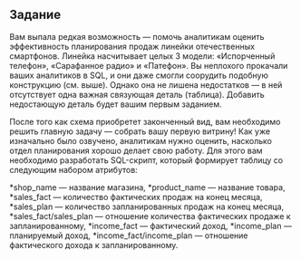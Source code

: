 ## Задание

Вам выпала редкая возможность — помочь аналитикам оценить эффективность планирования продаж линейки отечественных смартфонов. Линейка насчитывает целых 3 модели: «Испорченный телефон», «Сарафанное радио» и «Патефон». Вы неплохого прокачали ваших аналитиков в SQL, и они даже смогли соорудить подобную конструкцию (см. выше). Однако она не лишена недостатков — в ней отсутствует одна важная связующая деталь (таблица). Добавить недостающую деталь будет вашим первым заданием. 

После того как схема приобретет законченный вид, вам необходимо решить главную задачу — собрать вашу первую витрину! Как уже изначально было озвучено, аналитикам нужно оценить, насколько отдел планирования хорошо делает свою работу. Для этого вам необходимо разработать SQL-скрипт, который формирует таблицу со следующим набором атрибутов:

*shop_name — название магазина,
*product_name — название товара,
*sales_fact — количество фактических продаж на конец месяца,
*sales_plan — количество запланированных продаж на конец месяца,
*sales_fact/sales_plan — отношение количества фактических продаже к запланированному,
*income_fact — фактический доход,
*income_plan — планируемый доход,
*income_fact/income_plan — отношение фактического дохода к запланированному.
